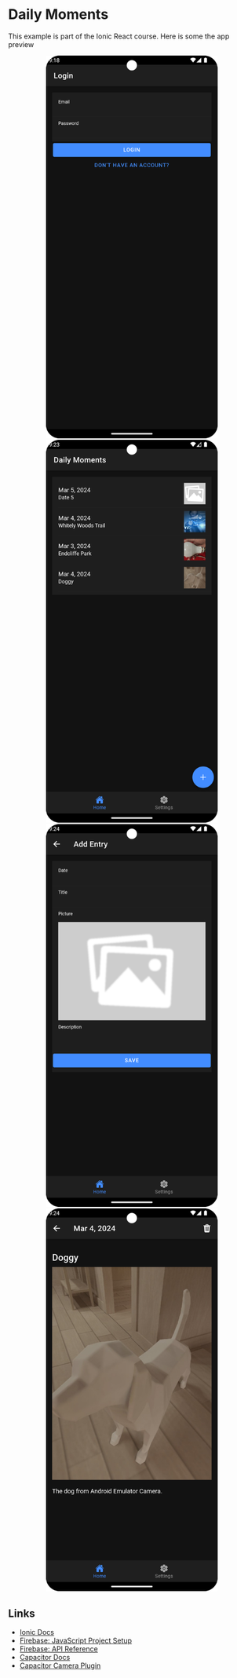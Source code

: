 # Daily Moments

This example is part of the Ionic React course.
Here is some the app preview

<p align="center">
  <img src="app-preview/app-preview-1.png" width="350" />
  <img src="app-preview/app-preview-2.png" width="350" />
  <img src="app-preview/app-preview-3.png" width="350" />
  <img src="app-preview/app-preview-4.png" width="350" />
</p>

## Links

 * [Ionic Docs](https://ionicframework.com/docs)
 * [Firebase: JavaScript Project Setup](https://firebase.google.com/docs/web/setup)
 * [Firebase: API Reference](https://firebase.google.com/docs/reference/js)
 * [Capacitor Docs](https://capacitorjs.com/docs)
 * [Capacitor Camera Plugin](https://capacitorjs.com/docs/apis/camera)
